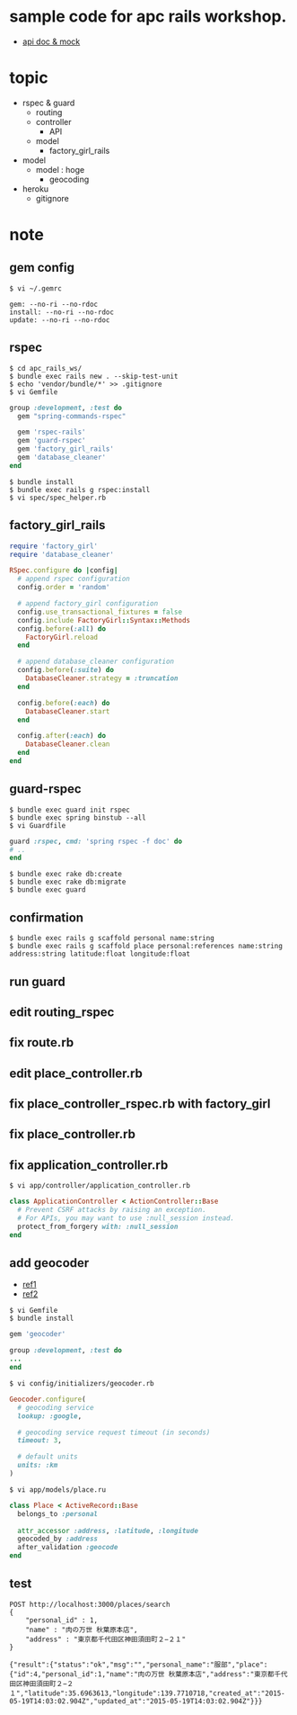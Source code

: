 # sample code for apc rails workshop.

- [api doc & mock](http://docs.apcrailsws.apiary.io/)

# topic

- rspec & guard
  - routing
  - controller
    - API
  - model
    - factory_girl_rails
- model
  - model : hoge
    - geocoding
- heroku
  - gitignore

# note

## gem config

```
$ vi ~/.gemrc
```
```
gem: --no-ri --no-rdoc
install: --no-ri --no-rdoc
update: --no-ri --no-rdoc
```

## rspec

```
$ cd apc_rails_ws/
$ bundle exec rails new . --skip-test-unit
$ echo 'vendor/bundle/*' >> .gitignore
$ vi Gemfile
```

```ruby
group :development, :test do
  gem "spring-commands-rspec"

  gem 'rspec-rails'
  gem 'guard-rspec'
  gem 'factory_girl_rails'
  gem 'database_cleaner'
end
```

```
$ bundle install
$ bundle exec rails g rspec:install
$ vi spec/spec_helper.rb
```

## factory_girl_rails

```ruby
require 'factory_girl'
require 'database_cleaner'

RSpec.configure do |config|
  # append rspec configuration
  config.order = 'random'

  # append factory_girl configuration
  config.use_transactional_fixtures = false
  config.include FactoryGirl::Syntax::Methods
  config.before(:all) do
    FactoryGirl.reload
  end

  # append database_cleaner configuration
  config.before(:suite) do
    DatabaseCleaner.strategy = :truncation
  end

  config.before(:each) do
    DatabaseCleaner.start
  end

  config.after(:each) do
    DatabaseCleaner.clean
  end
end
```

## guard-rspec

```
$ bundle exec guard init rspec
$ bundle exec spring binstub --all
$ vi Guardfile
```

```ruby
guard :rspec, cmd: 'spring rspec -f doc' do
# ..
end
```

```
$ bundle exec rake db:create
$ bundle exec rake db:migrate
$ bundle exec guard
```

## confirmation

```
$ bundle exec rails g scaffold personal name:string
$ bundle exec rails g scaffold place personal:references name:string address:string latitude:float longitude:float
```

## run guard

## edit routing_rspec

## fix route.rb 

## edit place_controller.rb

## fix place_controller_rspec.rb with factory_girl

## fix place_controller.rb

## fix application_controller.rb

```
$ vi app/controller/application_controller.rb
```

```ruby
class ApplicationController < ActionController::Base
  # Prevent CSRF attacks by raising an exception.
  # For APIs, you may want to use :null_session instead.
  protect_from_forgery with: :null_session
end
```

## add geocoder

- [ref1](http://ja.asciicasts.com/episodes/273-geocoder)
- [ref2](http://www.synbioz.com/blog/search_by_location_with_geocoder)

```
$ vi Gemfile
$ bundle install
```

```ruby
gem 'geocoder'

group :development, :test do
...
end
```

```
$ vi config/initializers/geocoder.rb
```

```ruby
Geocoder.configure(
  # geocoding service
  lookup: :google,

  # geocoding service request timeout (in seconds)
  timeout: 3,

  # default units
  units: :km
)
```

```
$ vi app/models/place.ru
```

```ruby
class Place < ActiveRecord::Base
  belongs_to :personal
  
  attr_accessor :address, :latitude, :longitude
  geocoded_by :address
  after_validation :geocode
end
```

## test

```
POST http://localhost:3000/places/search
{
    "personal_id" : 1,
    "name" : "肉の万世 秋葉原本店",
    "address" : "東京都千代田区神田須田町２−２１"
}

{"result":{"status":"ok","msg":"","personal_name":"服部","place":{"id":4,"personal_id":1,"name":"肉の万世 秋葉原本店","address":"東京都千代田区神田須田町２−２１","latitude":35.6963613,"longitude":139.7710718,"created_at":"2015-05-19T14:03:02.904Z","updated_at":"2015-05-19T14:03:02.904Z"}}}
```


